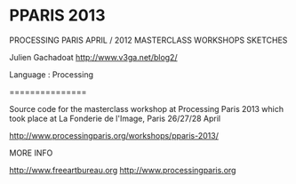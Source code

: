 PPARIS 2013
===============
PROCESSING PARIS APRIL / 2012
MASTERCLASS WORKSHOPS SKETCHES

Julien Gachadoat
http://www.v3ga.net/blog2/

Language : Processing 

===============

Source code for the masterclass workshop at Processing Paris 2013
which took place at La Fonderie de l'Image, Paris 26/27/28 April

http://www.processingparis.org/workshops/pparis-2013/

MORE INFO

http://www.freeartbureau.org
http://www.processingparis.org



